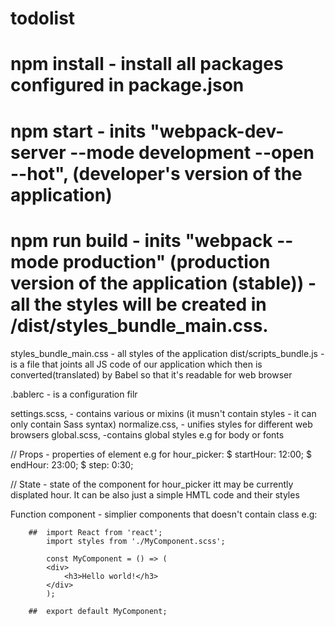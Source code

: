 # todolist

# npm install - install all packages configured in package.json
# npm start - inits "webpack-dev-server --mode development --open --hot", (developer's version of the application)
# npm run build - inits "webpack --mode production" (production version of the application (stable)) - all the styles will be created in /dist/styles_bundle_main.css.


styles_bundle_main.css - all styles of the application
dist/scripts_bundle.js - is a file that joints all JS code of our application which then is converted(translated) by Babel so that it's readable for web browser

.bablerc - is a configuration filr

settings.scss, - contains various or mixins (it musn't contain styles - it can only contain Sass syntax)
normalize.css, - unifies styles for different web browsers
global.scss, -contains global styles e.g for body or fonts

// Props - properties of element e.g for hour_picker:
    $ startHour: 12:00;
    $ endHour: 23:00;
    $ step: 0:30;

// State - state of the component for hour_picker itt may be currently displated hour.
It can be also just a simple HMTL code and their styles

Function component - simplier components that doesn't contain class e.g:

        ##  import React from 'react';
            import styles from './MyComponent.scss';

            const MyComponent = () => (
            <div>
                <h3>Hello world!</h3>
            </div>
            );

        ##  export default MyComponent;
